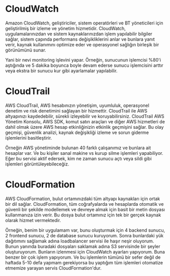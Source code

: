 # CloudWatch 

Amazon CloudWatch, geliştiriciler, sistem operatörleri ve BT yöneticileri için geliştirilmiş bir izleme ve yönetim hizmetidir. CloudWatch, uygulamalarınızdan ve sistem kaynaklarınızdan işlem yapılabilir bilgiler sağlar, sistem çapında performans değişikliklerini anlar ve bunlara yanıt verir, kaynak kullanımını optimize eder ve operasyonel sağlığın birleşik bir görünümünü sunar.

Yani bir nevi monitoring işlevini yapar. Örneğin, sunucunun işlemcisi %80'i aştığında ve 5 dakika boyunca boyle devam ederse sunucu işlemcisini arttır veya ekstra bir sunucu kur gibi ayarlamalar yapılabilir.

# CloudTrail

AWS CloudTrail, AWS hesabınızın yönetişim, uyumluluk, operasyonel denetim ve risk denetimini sağlayan bir hizmettir. CloudTrail ile AWS altyapınızı kaydedebilir, sürekli izleyebilir ve koruyabilirsiniz. CloudTrail AWS Yönetim Konsolu, AWS SDK, komut satırı araçları ve diğer AWS hizmetleri de dahil olmak üzere AWS hesap etkinliğinizin etkinlik geçmişini sağlar. Bu olay geçmişi, güvenlik analizi, kaynak değişikliği izleme ve sorun giderme işlemlerini basitleştirir.

Örneğin AWS yönetiminde bulunan 40 farklı çalışanımız ve bunlara ait hesaplar var. Ve bu kişiler sanal makine vs kurup silme işlemleri yapabiliyor. Eğer bu servisi aktif edersek, kim ne zaman sunucu açtı veya sildi gibi işlemleri görüntüleyebileceğiz.

# CloudFormation

AWS CloudFormation, bulut ortamınızdaki tüm altyapı kaynakları için ortak bir dil sağlar. CloudFormation, tüm coğrafyalarda ve hesaplarda otomatik ve güvenli bir şekilde modellemek ve devreye almak için basit bir metin dosyası kullanmanıza izin verir. Bu dosya bulut ortamınız için tek bir gerçek kaynak olarak hizmet vermektedir.

Örneğin, benim bir uygulamam var, bunu oluşturmak için 4 backend sunucu, 2 frontend sunucu, 2 de database sunucu kuruyorum. Sonra bunlardaki yük dağıtımını sağlamak adına loadbalancer servisi ile haşır neşir oluyorum. Bunun yanında buradaki dosyaları saklamak adına S3 servisinde bir şeyler oluşturuyorum. Bunların izlenmesi için CloudWatch ayarları yapıyorum. Buna benzer bir çok işlem yapıyorum. Ve bu işlemlerin tümünü bir sefer değil de haftada 5-10 defa yapmam gerekiyorsa bu yaptığım tüm işlemleri otomatize etmemize yarayan servis CloudFormation'dur.